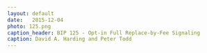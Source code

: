 ```yaml
---
layout: default
date:   2015-12-04
photo: 125.png
caption_header: BIP 125 - Opt-in Full Replace-by-Fee Signaling
caption: David A. Harding and Peter Todd
---
```

